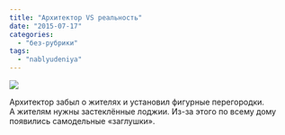 ```yaml
---
title: "Архитектор VS реальность"
date: "2015-07-17"
categories: 
  - "без-рубрики"
tags: 
  - "nablyudeniya"
---
```


![](/blog/assets/img/zhiloj-dom-v-novosibirske-lg.jpg)

Архитектор забыл о жителях и установил фигурные перегородки. А жителям нужны застеклённые лоджии. Из-за этого по всему дому появились самодельные «заглушки».
